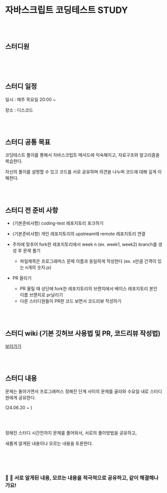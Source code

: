 # 자바스크립트 코딩테스트 STUDY


<br/>
<br/>



## 스터디원

<br/>

<br/>
<br/>


## 스터디 일정

일시 : 매주 목요일 20:00 ~

장소 : 디스코드 <br/>


<br/>
<br/>

## 스터디 공통 목표

코딩테스트 풀이를 통해서 자바스크립트 메서드에 익숙해지고, 자료구조와 알고리즘을 복습한다. 

자신의 풀이를 설명할 수 있고 코드를 서로 공유하며 의견을 나누며 코드에 대해 깊게 이해한다. <br/>


<br/>
<br/>


## 스터디 전 준비 사항

- (기본준비사항) coding-test 레포지토리 포크하기
- (기본준비사항) 개인 레포지토리의 upstream에 remote 레포지토리 연결

- 주차에 맞추어 fork한 레포지토리에서 week n (ex. week1, week2) branch를 생성 후 문제 풀기
  - 파일제목은 프로그래머스 문제 이름과 동일하게 작성한다 (ex. x만큼 간격이 있는 n개의 숫자.js)
- PR 올리기
  - PR 올릴 때 상단에 fork한 레포지토리의 브랜치에서 베이스 레포지토리 본인 이름 브랜치로 pr날리기
  - 다른 스터디원들이 PR한 코드 보면서 코드리뷰 작성하기

<br/>
<br/>



## 스터디 wiki (기본 깃허브 사용법 및 PR, 코드리뷰 작성법) 
[보러가기](https://github.com/forStudyingJavaScript/coding-test/wiki/%EC%8A%A4%ED%84%B0%EB%94%94-%EB%B0%A9%EB%B2%95-WiKi-!)

<br/>
<br/>


## 스터디 내용

문제는 돌아가면서 프로그래머스 정해진 단계 사이의 문제를 골라와 수요일 내로 스터디원에게 공유한다.

(24.06.20 ~ )

<br/>
<br/>

정해진 스터디 시간전까지 문제를 풀어와서, 서로의 풀이방법을 공유하고, 

새롭게 알게된 내용이나 모르는 내용을 토론한다.

<br/>
<br/>
<br/>

### 🤩 🤩 서로 알게된 내용, 모르는 내용을 적극적으로 공유하고, 같이 해결해나가요!

<br/>
<br/>
<br/>
<br/>
<br/>
<br/>
<br/>
<br/>



